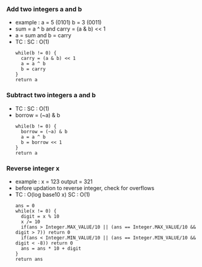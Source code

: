 ### Add two integers a and b
- example : a = 5 (0101) b = 3 (0011)
- sum = a ^ b and carry = (a & b) << 1
- a = sum and b = carry
- TC : SC : O(1)
  ```
  while(b != 0) {
    carry = (a & b) << 1
    a = a ^ b
    b = carry
  }
  return a
  ```
### Subtract two integers a and b
- TC : SC : O(1)
- borrow = (~a) & b
  ```
  while(b != 0) {
    borrow = (~a) & b
    a = a ^ b
    b = borrow << 1
  }
  return a
  ```
### Reverse integer x
- example : x = 123 output = 321
- before updation to reverse integer, check for overflows
- TC : O(log base10 x) SC : O(1)
  ```
  ans = 0
  while(x != 0) {
    digit = x % 10
    x /= 10
    if(ans > Integer.MAX_VALUE/10 || (ans == Integer.MAX_VALUE/10 && digit > 7)) return 0
    if(ans < Integer.MIN_VALUE/10 || (ans == Integer.MIN_VALUE/10 && digit < -8)) return 0
    ans = ans * 10 + digit
  }
  return ans
  ```
